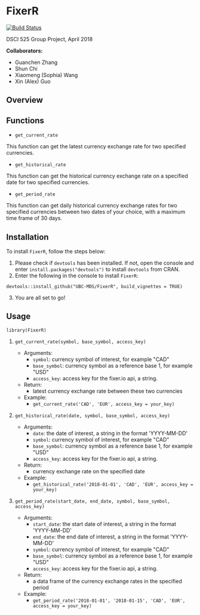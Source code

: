 # FixerR

[![Build Status](https://travis-ci.org/UBC-MDS/FixerR.svg?branch=master)](https://travis-ci.org/UBC-MDS/FixerR)

DSCI 525 Group Project, April 2018

**Collaborators:**

- Guanchen Zhang
- Shun Chi
- Xiaomeng (Sophia) Wang
- Xin (Alex) Guo

## Overview



## Functions

- `get_current_rate`

This function can get the latest currency exchange rate for two specified currencies.

- `get_historical_rate`

This function can get the historical currency exchange rate on a specified date for two specified currencies.

- `get_period_rate`

This function can get daily historical currency exchange rates for two specified currencies between two dates of your choice, with a maximum time frame of 30 days.

## Installation

To install `FixerR`, follow the steps below:

1. Please check if `devtools` has been installed. If not, open the console and enter `install.packages("devtools")` to install `devtools` from CRAN. 
2. Enter the following in the console to install `FixerR`: 
```
devtools::install_github("UBC-MDS/FixerR", build_vignettes = TRUE)
```
3. You are all set to go!

## Usage

`library(FixerR)`

1. `get_current_rate(symbol, base_symbol, access_key)`
	- Arguments:
		- `symbol`: currency symbol of interest, for example "CAD"
		- `base_symbol`: currency symbol as a reference base 1, for example "USD"
		- `access_key`: access key for the fixer.io api, a string.
	- Return:
		- latest currency exchange rate between these two currencies
	- Example: 
		- `get_current_rate('CAD', 'EUR', access_key = your_key)`

2. `get_historical_rate(date, symbol, base_symbol, access_key)`
	- Arguments:
		- `date`: the date of interest, a string in the format 'YYYY-MM-DD'
		- `symbol`: currency symbol of interest, for example "CAD"
		- `base_symbol`: currency symbol as a reference base 1, for example "USD"
		- `access_key`: access key for the fixer.io api, a string.
	- Return:
		- currency exchange rate on the specified date
	- Example: 
		- `get_historical_rate('2018-01-01', 'CAD', 'EUR', access_key = your_key)`

3. `get_period_rate(start_date, end_date, symbol, base_symbol, access_key)`
	- Arguments:
		- `start_date`: the start date of interest, a string in the format 'YYYY-MM-DD'
		- `end_date`: the end date of interest, a string in the format 'YYYY-MM-DD'
		- `symbol`: currency symbol of interest, for example "CAD"
		- `base_symbol`: currency symbol as a reference base 1, for example "USD"
		- `access_key`: access key for the fixer.io api, a string.
	- Return:
		- a data frame of the currency exchange rates in the specified period
	- Example: 
		- `get_period_rate('2018-01-01', '2018-01-15', 'CAD', 'EUR', access_key = your_key)`